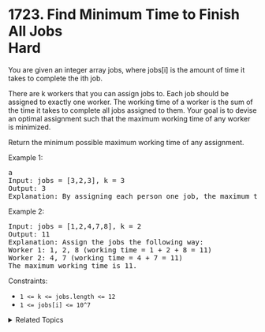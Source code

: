 # 1723. Find Minimum Time to Finish All Jobs<br> Hard

You are given an integer array jobs, where jobs[i] is the amount of time it takes to complete the ith job.

There are k workers that you can assign jobs to. Each job should be assigned to exactly one worker. The working time of a worker is the sum of the time it takes to complete all jobs assigned to them. Your goal is to devise an optimal assignment such that the maximum working time of any worker is minimized.

Return the minimum possible maximum working time of any assignment.

Example 1:

<pre>a
Input: jobs = [3,2,3], k = 3
Output: 3
Explanation: By assigning each person one job, the maximum time is 3.
</pre>

Example 2:

<pre>
Input: jobs = [1,2,4,7,8], k = 2
Output: 11
Explanation: Assign the jobs the following way:
Worker 1: 1, 2, 8 (working time = 1 + 2 + 8 = 11)
Worker 2: 4, 7 (working time = 4 + 7 = 11)
The maximum working time is 11.
</pre>

Constraints:

- `1 <= k <= jobs.length <= 12`
- `1 <= jobs[i] <= 10^7`

<details>

<summary> Related Topics </summary>

-   `Backtrack`

</details>